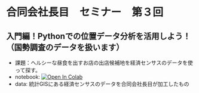 # 合同会社長目　セミナー　第３回
## 入門編！Pythonでの位置データ分析を活用しよう！（国勢調査のデータを扱います）

- 課題：ヘルシーな昼食を出すお店の出店候補地を経済センサスのデータを使って探す。
- notebook:  [![Open In Colab](https://colab.research.google.com/assets/colab-badge.svg)](https://colab.research.google.com/github/chomoku/seminer/blob/main/2021_11_17/notebook/chomoku_1117.ipynb)
- data: 統計GISにある経済センサスのデータを合同会社長目が加工したもの